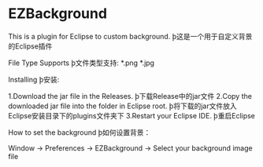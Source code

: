 # EZBackground
This is a plugin for Eclipse to custom background. ϸ这是一个用于自定义背景的Eclipse插件

File Type Supports ϸ文件类型支持: *.png *.jpg

Installing ϸ安装:

1.Download the jar file in the Releases. ϸ下载Release中的jar文件
2.Copy the downloaded jar file into the <plugins> folder in Eclipse root. ϸ将下载的jar文件放入Eclipse安装目录下的plugins文件夹下
3.Restart your Eclipse IDE. ϸ重启Eclipse

How to set the background ϸ如何设置背景：

Window -> Preferences -> EZBackground -> Select your background image file





